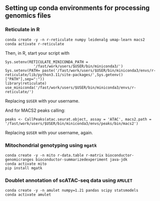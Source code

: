 ## Setting up conda environments for processing genomics files

### Reticulate in R
```
conda create -y -n r-reticulate numpy leidenalg umap-learn macs2
conda activate r-reticulate
```

Then, in R, start your script with
```
Sys.setenv(RETICULATE_MINICONDA_PATH = 
             '/fast/work/users/$USER/bin/miniconda3/')
Sys.setenv(PATH= paste('/fast/work/users/$USER/bin/miniconda3/envs/r-reticulate/lib/python3.11/site-packages/',Sys.getenv()["PATH"],sep=":"))
library(reticulate)
use_miniconda('/fast/work/users/$USER/bin/miniconda3/envs/r-reticulate/')
```
Replacing ```$USER``` with your username.

And for MACS2 peaks calling:
```
peaks <- CallPeaks(atac.seurat.object, assay = 'ATAC', macs2.path = '/fast/work/users/$USER/bin/miniconda3/envs/peaks/bin/macs2')
````
Replacing ```$USER``` with your username, again.

### Mitochondrial genotyping using ```mgatk```

```
conda create -y -n mito r-data.table r-matrix bioconductor-genomicranges bioconductor-summarizedexperiment java-jdk
conda activate mito
pip install mgatk
```

### Doublet annotation of scATAC-seq data using ```AMULET```
```
conda create -y -n amulet numpy=1.21 pandas scipy statsmodels
conda activate amulet
```
